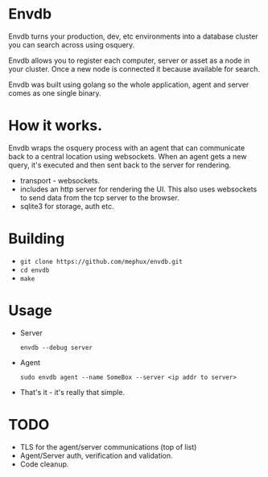 # Envdb

Envdb turns your production, dev, etc environments into a database cluster you can search across using osquery.

Envdb allows you to register each computer, server or asset as a node in your cluster. Once a new
node is connected it because available for search.

Envdb was built using golang so the whole application, agent and server comes as one single binary.

# How it works.

Envdb wraps the osquery process with an agent that can communicate back to a central location using websockets.
When an agent gets a new query, it's executed and then sent back to the server for rendering.

  * transport - websockets.
  * includes an http server for rendering the UI. This also uses websockets to send data from the tcp
  server to the browser.
  * sqlite3 for storage, auth etc.

# Building

  * `git clone https://github.com/mephux/envdb.git`
  * `cd envdb`
  * `make`

# Usage

  * Server

    `envdb --debug server`

  * Agent

    `sudo envdb agent --name SomeBox --server <ip addr to server>`

  * That's it - it's really that simple.

# TODO

  * TLS for the agent/server communications (top of list)
  * Agent/Server auth, verification and validation.
  * Code cleanup.
